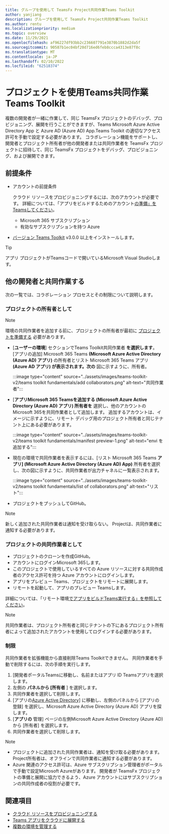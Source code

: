 ```yaml
---
title: グループを使用して TeamsFx Project共同作業Teams Toolkit
author: yanjiang
description: グループを使用して TeamsFx Project共同作業Teams Toolkit
ms.author: rentu
ms.localizationpriority: medium
ms.topic: overview
ms.date: 11/29/2021
ms.openlocfilehash: af96227df93bb2c236607791e3870b1882d2da5f
ms.sourcegitcommit: 90587b1ec04bf20d716ed6feb8ccca4313e87f8c
ms.translationtype: MT
ms.contentlocale: ja-JP
ms.lasthandoff: 02/10/2022
ms.locfileid: "62518374"
---
```

# <a name="collaborate-on-teams-project-using-teams-toolkit"></a>プロジェクトを使用Teams共同作業Teams Toolkit

複数の開発者が一緒に作業して、同じ TeamsFx プロジェクトのデバッグ、プロビジョニング、展開を行うことができますが、Teams Microsoft Azure Active Directory App と Azure AD (Azure AD) App.Teams Toolkit の適切なアクセス許可を手動で設定する必要があります。 コラボレーション機能をサポートし、開発者とプロジェクト所有者が他の開発者または共同作業者を TeamsFx プロジェクトに招待して、同じ TeamsFx プロジェクトをデバッグ、プロビジョニング、および展開できます。

## <a name="prerequisites"></a>前提条件

* アカウントの前提条件

    クラウド リソースをプロビジョニングするには、次のアカウントが必要です。 詳細については、「アプリをビルドするためのアカウント[の準備」をTeamsしてください](accounts.md)。

  * Microsoft 365 サブスクリプション
  * 有効なサブスクリプションを持つ Azure

* [バージョン Teams Toolkit](https://marketplace.visualstudio.com/items?itemName=TeamsDevApp.ms-teams-vscode-extension) v3.0.0 以上をインストールします。

> [!TIP]
> アプリ プロジェクトがTeamsコードで開いているMicrosoft Visual Studioします。

## <a name="collaborate-with-other-developers"></a>他の開発者と共同作業する

次の一覧では、コラボレーション プロセスとその制限について説明します。

### <a name="as-project-owner"></a>プロジェクトの所有者として

> [!NOTE]
> 環境の共同作業者を追加する前に、プロジェクトの所有者が最初に [プロジェクトを準備する](provision.md) 必要があります。

* [**ユーザーの環境**] セクションでTeams Toolkit共同作業者 **を選択します**。 [アプリの追加] Microsoft 365 Teams **(Microsoft Azure Active Directory (Azure AD) アプリ)** の所有者とリスト Microsoft 365 Teams アプリ **(Azure AD アプリ) が表示されます。次の** 図に示すように、所有者。

  :::image type="content" source="../assets/images/teams-toolkit-v2/teams toolkit fundamentals/add collaborators.png" alt-text="共同作業者":::

* [**アプリMicrosoft 365 Teamsを追加する (Microsoft Azure Active Directory (Azure AD) アプリ) 所有者を** 選択し、他のアカウントのMicrosoft 365を共同作業者として追加します。 追加するアカウントは、イメージに示すように、リモート デバッグ用のプロジェクト所有者と同じテナント上にある必要があります。

  :::image type="content" source="../assets/images/teams-toolkit-v2/teams toolkit fundamentals/manifest preview-1.png" alt-text="envi を追加する":::

* 現在の環境で共同作業者を表示するには、[リスト Microsoft 365 Teams **アプリ] (Microsoft Azure Active Directory (Azure AD) App)** 所有者を選択し、次の図に示すように、共同作業者が出力チャネルに一覧表示されます。

  :::image type="content" source="../assets/images/teams-toolkit-v2/teams toolkit fundamentals/list of collaborators.png" alt-text="リスト":::

* プロジェクトをプッシュしてGitHub。

> [!NOTE]
> 新しく追加された共同作業者は通知を受け取らない。 Projectは、共同作業者に通知する必要があります。

### <a name="as-project-collaborator"></a>プロジェクトの共同作業者として

* プロジェクトのクローンを作成GitHub。
* アカウントにログインMicrosoft 365します。
* このプロジェクトで使用しているすべての Azure リソースに対する共同作成者のアクセス許可を持つ Azure アカウントにログインします。
* アプリをプレビュー Teams、プロジェクトをリモートに展開します。
* リモートを起動して、アプリのプレビュー Teamsします。

詳細については、「リモート環境[でアプリをビルドTeams実行する」を参照してください](/microsoftteams/platform/sbs-gs-javascript?tabs=vscode%2Cvsc%2Cviscode%2Cvcode&tutorial-step=3&branch)。

> [!NOTE]
> 共同作業者は、プロジェクト所有者と同じテナントの下にあるプロジェクト所有者によって追加されたアカウントを使用してログインする必要があります。

### <a name="limitation"></a>制限

共同作業者を拡張機能から直接削除Teams Toolkitできません。 共同作業者を手動で削除するには、次の手順を実行します。

  1. [開発者ポータルTeamsに移動し、名前またはアプリ ID Teamsアプリを選択します。
  2. 左側の **パネルから [所有者** ] を選択します。
  3. 共同作業者を選択して削除します。
  4. [アプリの[Azure Active Directory](https://ms.portal.azure.com/#blade/Microsoft_AAD_IAM/ActiveDirectoryMenuBlade/RegisteredApps)] に移動し、左側のパネルから [アプリの登録] を選択し、Microsoft Azure Active Directory (Azure AD) アプリを探します。
  5. [**アプリの** 管理] ページの左側Microsoft Azure Active Directory (Azure AD) から [所有者] を選択します。
  6. 共同作業者を選択して削除します。

> [!NOTE]
> * プロジェクトに追加された共同作業者は、通知を受け取る必要があります。 Project所有者は、オフラインで共同作業者に通知する必要があります。
> * Azure 関連のアクセス許可は、Azure サブスクリプション管理者がポータルで手動で設定Microsoft Azureがあります。 開発者が TeamsFx プロジェクトの準備と展開に協力できるよう、Azure アカウントにはサブスクリプションの共同作成者の役割が必要です。

## <a name="see-also"></a>関連項目

* [クラウド リソースをプロビジョニングする](provision.md)
* [Teams アプリをクラウドに展開する](deploy.md)
* [複数の環境を管理する](TeamsFx-multi-env.md)
